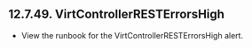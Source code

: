 ## 12.7.49. VirtControllerRESTErrorsHigh

- View the runbook for the VirtControllerRESTErrorsHigh alert.

